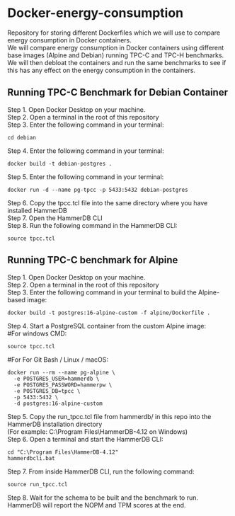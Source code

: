 # Docker-energy-consumption

Repository for storing different Dockerfiles which we will use to compare energy consumption in Docker containers.</br>
We will compare energy consumption in Docker containers using different base images (Alpine and Debian) running TPC-C and TPC-H benchmarks.</br>
We will then debloat the containers and run the same benchmarks to see if this has any effect on the energy consumption in the containers.</br>

## Running TPC-C Benchmark for Debian Container
Step 1. Open Docker Desktop on your machine.</br> 
Step 2. Open a terminal in the root of this repository</br>
Step 3. Enter the following command in your terminal: </br>
```
cd debian
```
Step 4. Enter the following command in your terminal: </br>
```
docker build -t debian-postgres .
```
Step 5. Enter the following command in your terminal: </br>
```
docker run -d --name pg-tpcc -p 5433:5432 debian-postgres
```
Step 6. Copy the tpcc.tcl file into the same directory where you have installed HammerDB</br>
Step 7. Open the HammerDB CLI</br>
Step 8. Run the following command in the HammerDB CLI:</br>
```
source tpcc.tcl
```
## Running TPC-C benchmark for Alpine
Step 1. Open Docker Desktop on your machine.</br> 
Step 2. Open a terminal in the root of this repository</br> 
Step 3. Enter the following command in your terminal to build the Alpine-based image:</br> 
```
docker build -t postgres:16-alpine-custom -f alpine/Dockerfile .

```
Step 4. Start a PostgreSQL container from the custom Alpine image:</br>
#For windows CMD:</br>
```
source tpcc.tcl
```
#For For Git Bash / Linux / macOS:
```
docker run --rm --name pg-alpine \
  -e POSTGRES_USER=hammerdb \
  -e POSTGRES_PASSWORD=hammerpw \
  -e POSTGRES_DB=tpcc \
  -p 5433:5432 \
  -d postgres:16-alpine-custom
```
Step 5. Copy the run_tpcc.tcl file from hammerdb/ in this repo into the HammerDB installation directory</br>
(For example: C:\Program Files\HammerDB-4.12 on Windows)</br>
Step 6. Open a terminal and start the HammerDB CLI:</br>
```
cd "C:\Program Files\HammerDB-4.12"
hammerdbcli.bat
```
Step 7. From inside HammerDB CLI, run the following command:</br>
```
source run_tpcc.tcl

```
Step 8. Wait for the schema to be built and the benchmark to run. HammerDB will report the NOPM and TPM scores at the end.
